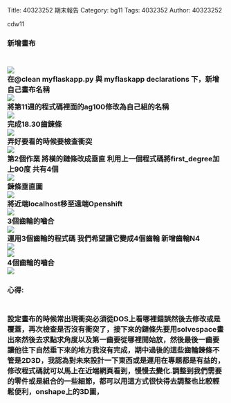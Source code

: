 Title: 40323252 期末報告
Category: bg11
Tags: 4032352
Author: 40323252

cdw11
<!-- PELICAN_END_SUMMARY -->

<h3>新增畫布<h3>
<br>
<img src="http://i.imgur.com/yANbEh8.png">
<br>
在@clean myflaskapp.py 與 myflaskapp declarations 下，新增自己畫布名稱
<br>
<img src="http://i.imgur.com/anMmHtq.png">
<br>
將第11週的程式碼裡面的ag100修改為自己組的名稱
<br>
<img src="http://i.imgur.com/iJ8S2Jb.png">
<br>
完成18.30齒鍊條
<br>
<img src="http://i.imgur.com/JPhD52e.png">
<br>
弄好要看的時候要檢查衝突
<br>
<img src="http://i.imgur.com/WmDa70v.png">
<br>
第2個作業 將橫的鏈條改成垂直 利用上一個程式碼將first_degree加上90度 共有4個
<br>
<img src="http://i.imgur.com/JLJQiX9.png">
<br>
鍊條垂直圖
<br>
<img src="http://i.imgur.com/DPBDeKr.png">
<br>
將近端localhost移至遠端Openshift 
<br>
<img src="http://i.imgur.com/zr05nF5.png">
<br>
3個齒輪的嚙合
<br>
<img src="http://i.imgur.com/bSPsrfC.png?1">
<br>
運用3個齒輪的程式碼 我們希望讓它變成4個齒輪 新增齒輪N4 
<br>
<img src="http://i.imgur.com/GGFn0Xs.png">
<br>
<img src="http://i.imgur.com/hTFiQha.png">
<br>
4個齒輪的嚙合
<br>
<img src="http://i.imgur.com/PlZVugK.png">
<br>
<h3>心得:<h3>
<br>
設定畫布的時候常出現衝突必須從DOS上看哪裡錯誤然後去修改或是覆蓋，再次檢查是否沒有衝突了，接下來的鏈條先要用solvespace畫出來然後去求點求角度以及第一齒要從哪裡開始放，然後最後一齒要讓他往下自然垂下來的地方我沒有完成，期中過後的這些齒輪鍊條不管是2D3D，我認為對未來設計一下東西或是運用在專題都是有益的，修改程式碼就可以馬上在近端網頁看到，慢慢去變化.調整到我們需要的零件或是組合的一些細節，都可以用這方式很快得去調整也比較輕鬆便利，onshape上的3D圖，


